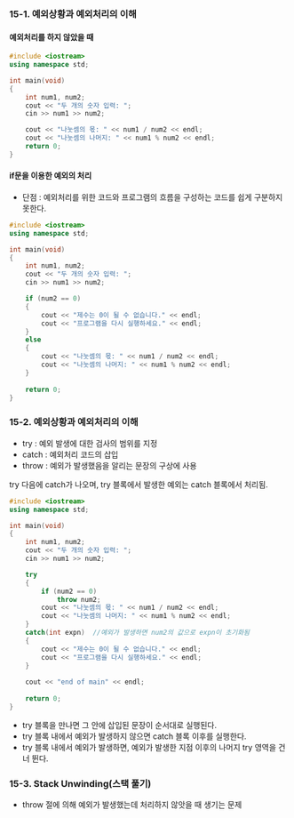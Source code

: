 ### 15-1. 예외상황과 예외처리의 이해

#### 예외처리를 하지 않았을 때
```C++
#include <iostream>
using namespace std;

int main(void)
{
	int num1, num2;
	cout << "두 개의 숫자 입력: ";
	cin >> num1 >> num2;

	cout << "나눗셈의 몫: " << num1 / num2 << endl;
	cout << "나눗셈의 나머지: " << num1 % num2 << endl;
	return 0;
}
```

#### if문을 이용한 예외의 처리
- 단점 : 예외처리를 위한 코드와 프로그램의 흐름을 구성하는 코드를 쉽게 구분하지 못한다.
```C++
#include <iostream>
using namespace std;

int main(void)
{
	int num1, num2;
	cout << "두 개의 숫자 입력: ";
	cin >> num1 >> num2;

	if (num2 == 0)
	{
		cout << "제수는 0이 될 수 없습니다." << endl;
		cout << "프로그램을 다시 실행하세요." << endl;
	}
	else
	{
		cout << "나눗셈의 몫: " << num1 / num2 << endl;
		cout << "나눗셈의 나머지: " << num1 % num2 << endl;
	}
	
	return 0;
}
```

### 15-2. 예외상황과 예외처리의 이해
- try : 예외 발생에 대한 검사의 범위를 지정 
- catch : 예외처리 코드의 삽입
- throw : 예외가 발생했음을 알리는 문장의 구상에 사용

try 다음에 catch가 나오며, try 블록에서 발생한 예외는 catch 블록에서 처리됨.

```C++
#include <iostream>
using namespace std;

int main(void)
{
	int num1, num2;
	cout << "두 개의 숫자 입력: ";
	cin >> num1 >> num2;

	try
	{
		if (num2 == 0)
			throw num2;
		cout << "나눗셈의 몫: " << num1 / num2 << endl;
		cout << "나눗셈의 나머지: " << num1 % num2 << endl;
	}
	catch(int expn)  //예외가 발생하면 num2의 값으로 expn이 초기화됨
	{
		cout << "제수는 0이 될 수 없습니다." << endl;
		cout << "프로그램을 다시 실행하세요." << endl;
	}
	
	cout << "end of main" << endl;
	
	return 0;
}
```
- try 블록을 만나면 그 안에 삽입된 문장이 순서대로 실행된다.
- try 블록 내에서 예외가 발생하지 않으면 catch 블록 이후를 실행한다.
- try 블록 내에서 예외가 발생하면, 예외가 발생한 지점 이후의 나머지 try 영역을 건너 뛴다.


### 15-3. Stack Unwinding(스택 풀기)
- throw 절에 의해 예외가 발생했는데 처리하지 않앗을 때 생기는 문제
